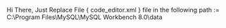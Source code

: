 Hi There, 
Just Replace File { code_editor.xml }  file in the following path :=  C:\Program Files\MySQL\MySQL Workbench 8.0\data
